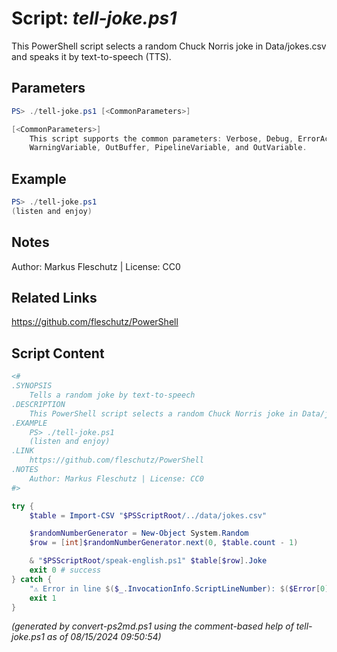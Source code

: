Script: *tell-joke.ps1*
========================

This PowerShell script selects a random Chuck Norris joke in Data/jokes.csv and speaks it by text-to-speech (TTS).

Parameters
----------
```powershell
PS> ./tell-joke.ps1 [<CommonParameters>]

[<CommonParameters>]
    This script supports the common parameters: Verbose, Debug, ErrorAction, ErrorVariable, WarningAction, 
    WarningVariable, OutBuffer, PipelineVariable, and OutVariable.
```

Example
-------
```powershell
PS> ./tell-joke.ps1
(listen and enjoy)

```

Notes
-----
Author: Markus Fleschutz | License: CC0

Related Links
-------------
https://github.com/fleschutz/PowerShell

Script Content
--------------
```powershell
<#
.SYNOPSIS
	Tells a random joke by text-to-speech
.DESCRIPTION
	This PowerShell script selects a random Chuck Norris joke in Data/jokes.csv and speaks it by text-to-speech (TTS).
.EXAMPLE
	PS> ./tell-joke.ps1
	(listen and enjoy)
.LINK
	https://github.com/fleschutz/PowerShell
.NOTES
	Author: Markus Fleschutz | License: CC0
#>

try {
	$table = Import-CSV "$PSScriptRoot/../data/jokes.csv"

	$randomNumberGenerator = New-Object System.Random
	$row = [int]$randomNumberGenerator.next(0, $table.count - 1)

	& "$PSScriptRoot/speak-english.ps1" $table[$row].Joke
	exit 0 # success
} catch {
	"⚠️ Error in line $($_.InvocationInfo.ScriptLineNumber): $($Error[0])"
	exit 1
}
```

*(generated by convert-ps2md.ps1 using the comment-based help of tell-joke.ps1 as of 08/15/2024 09:50:54)*
